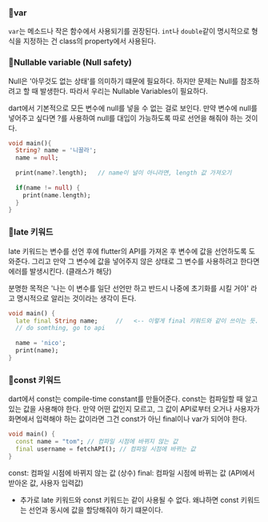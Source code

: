 ### 🤞var
`var`는 메소드나 작은 함수에서 사용되기를 권장된다.
`int`나 `double`같이 명시적으로 형식을 지정하는 건 class의 property에서 사용된다.

### 🤞Nullable variable (Null safety)
Null은 '아무것도 없는 상태'를 의미하기 떄문에 필요하다.
하지만 문제는 Null를 참조하려고 할 때 발생한다.
따라서 우리는 Nullable Variables이 필요하다.

dart에서 기본적으로 모든 변수에 null를 넣을 수 없는 걸로 보인다. 
만약 변수에 null를 넣어주고 싶다면 ?를 사용하여 null를 대입이 가능하도록 따로 선언을 해줘야 하는 것이다.

```dart
void main(){
  String? name = '니꼴라';
  name = null;
  
  print(name?.length);   // name이 널이 아니라면, length 값 가져오기
  
  if(name != null) {
    print(name.length);
  }
}
```

### 🤞late 키워드
late 키워드는 변수를 선언 후에 flutter의 API를 가져온 후 변수에 값을 선언하도록 도와준다. 그리고 만약 그 변수에 값을 넣어주지 않은 상태로 그 변수를 사용하려고 한다면 에러를 발생시킨다. (클래스가 해당)

분명한 목적은 '나는 이 변수를 일단 선언만 하고 반드시 나중에 초기화를 시킬 거야' 라고 명시적으로 알리는 것이라는 생각이 든다.

```dart
void main() {
  late final String name;     //   <-- 이렇게 final 키워드와 같이 쓰이는 듯.
  // do somthing, go to api
  
  name = 'nico';  
  print(name);
}
```

### 🤞const 키워드
dart에서 const는 compile-time constant를 만들어준다.
const는 컴파일할 때 알고 있는 값을 사용해야 한다.
만약 어떤 값인지 모르고, 그 값이 API로부터 오거나 사용자가 화면에서 입력해야 하는 값이라면 그건 const가 아닌 final이나 var가 되어야 한다.

```dart
void main() {
  const name = "tom"; // 컴파일 시점에 바뀌지 않는 값
  final username = fetchAPI(); // 컴파일 시점에 바뀌는 값
}
```
const: 컴파일 시점에 바뀌지 않는 값 (상수)
final: 컴파일 시점에 바뀌는 값 (API에서 받아온 값, 사용자 입력값)

+ 추가로 late 키워드와 const 키워드는 같이 사용될 수 없다.
왜냐하면 const 키워드는 선언과 동시에 값을 할당해줘야 하기 떄문이다.
